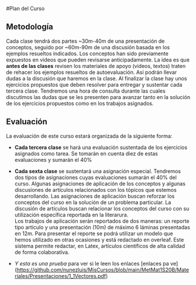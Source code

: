 #Plan del Curso

## Metodología
Cada clase tendrá dos partes ~30m-40m de una presentación de conceptos, seguido por ~60m-90m de una 
discusión basada en los ejemplos resueltos indicados. Los conceptos han sido previamente expuestos en 
videos que pueden revisarse anticipadamente.  La idea es que **antes de las clases** revisen los materiales 
de apoyo (videos, textos) traten de rehacer los ejemplos resueltos de autoevaluación. Así podrán llevar dudas a la discusión que haremos en la clase. Al finalizar la clase hay unos ejercicios propuestos que deben
resolver para entregar y sustentar cada tercera clase. Tendremos una hora de consulta durante las cuales 
discutimos las dudas que se les presenten para avanzar tanto en la solución de los ejercicios propuestos
como en los trabajos asignados.

## Evaluación 
La evaluación de este curso estará organizada de la siguiente forma:
+ **Cada tercera clase** se hará una evaluación sustentada de los ejercicios asignados como tarea.  Se tomarán en cuenta diez de estas evaluaciones y sumarán el 40\%

+ **Cada sexta clase** se sustentará una asignación especial. Tendremos dos tipos de asignaciones cuyas evaluaciones sumarán el 40% del curso. Algunas asignaciones de aplicación de los conceptos y algunas discusiones de artículos relacionados con los tópicos que estemos desarrollando.  Las asignaciones de aplicación buscan reforzar los conceptos del curso en la solución de un problema particular. La discusión de artículos buscan relacionar los conceptos del curso con su utilización específica reportada en la literarura. <br> Los trabajos de aplicación serán reportados de dos maneras: un reporte tipo artículo y una presentación (10m) de máximo 6 láminas presentadas en 12m. Para presentar el reporte se podrá utilizar un modelo que hemos utilizado en otras ocasiones y está redactado en overleaf. Este sistema permite redactar, en Latex, artículos científicos de alta calidad de forma colaborativa.

+ *Y esta es una prueba* para ver si le leen los enlaces [enlaces pa ve] (https://github.com/nunezluis/MisCursos/blob/main/MetMat1S20B/Materiales/Presentaciones/1_1Vectores.pdf)
